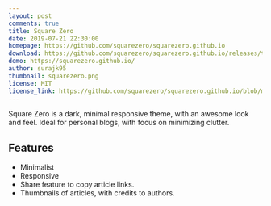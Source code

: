 ```yaml
---
layout: post
comments: true
title: Square Zero
date: 2019-07-21 22:30:00
homepage: https://github.com/squarezero/squarezero.github.io
download: https://github.com/squarezero/squarezero.github.io/releases/tag/1.0.0
demo: https://squarezero.github.io/
author: surajk95
thumbnail: squarezero.png
license: MIT
license_link: https://github.com/squarezero/squarezero.github.io/blob/master/LICENSE
---
```


Square Zero is a dark, minimal responsive theme, with an awesome look and feel.
Ideal for personal blogs, with focus on minimizing clutter.

## Features

* Minimalist
* Responsive
* Share feature to copy article links.
* Thumbnails of articles, with credits to authors.
